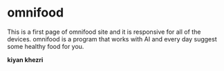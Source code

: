# omnifood
This is a first page of omnifood site and it is responsive for all of the devices.
omnifood is a program that works with AI and every day suggest some healthy food for you.

**kiyan khezri**

